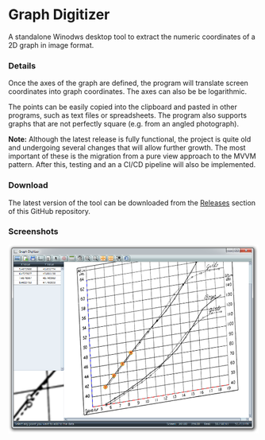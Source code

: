 # Graph Digitizer

A standalone Winodws desktop tool to extract the numeric coordinates of a 2D graph in image format.

### Details

Once the axes of the graph are defined, the program will translate screen coordinates into graph coordinates. The axes can also
be be logarithmic.

The points can be easily copied into the clipboard and pasted in other programs, such as text files or spreadsheets. The program
also supports graphs that are not perfectly square (e.g. from an angled photograph).

**Note:** Although the latest release is fully functional, the project is quite old and undergoing several changes that will allow
further growth. The most important of these is the migration from a pure view approach to the MVVM pattern. After this, testing and
an a CI/CD pipeline will also be implemented.

### Download

The latest version of the tool can be downloaded from the [Releases](https://github.com/fernandreu/graph-digitizer/releases) section
of this GitHub repository.

### Screenshots

![Screenshot](Screenshot.png)
